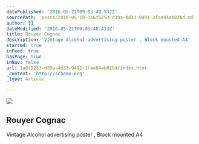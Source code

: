 ```yaml
---
datePublished: '2016-05-21T09:03:49.532Z'
sourcePath: _posts/2016-05-18-1a6f5253-d39a-4d33-9491-3fae84ab82bd.md
author: []
dateModified: '2016-05-21T09:03:48.433Z'
title: Rouyer Cognac
description: 'Vintage Alcohol advertising poster , Block mounted A4'
starred: true
inFeed: true
hasPage: true
inNav: false
url: 1a6f5253-d39a-4d33-9491-3fae84ab82bd/index.html
_context: 'http://schema.org'
_type: Article

---
```

<article style=""><img src="https://s3-us-west-2.amazonaws.com/the-grid-img/p/6989cd43f3518b76791e95da750e7975df689d18.jpg" /><h1>Rouyer Cognac</h1><p>Vintage Alcohol advertising poster , Block mounted A4</p></article>